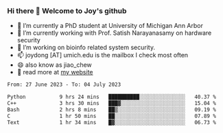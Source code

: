 ### Hi there 👋 Welcome to Joy's github

- 🔭 I’m currently a PhD student at University of Michigan Ann Arbor
- 🌱 I’m currently working with Prof. Satish Narayanasamy on hardware security
- 👯 I’m working on bioinfo related system security. 
- 📫 joydong [AT] umich.edu is the mailbox I check most often
- 😄 also know as jiao_chew
- 💬 read more at [my website](https://joydddd.github.io/)
<!--START_SECTION:waka-->

```txt
From: 27 June 2023 - To: 04 July 2023

Python           9 hrs 24 mins   ██████████░░░░░░░░░░░░░░░   40.37 %
C++              3 hrs 30 mins   ███▓░░░░░░░░░░░░░░░░░░░░░   15.04 %
Bash             2 hrs 8 mins    ██▒░░░░░░░░░░░░░░░░░░░░░░   09.19 %
C                1 hr 50 mins    ██░░░░░░░░░░░░░░░░░░░░░░░   07.89 %
Text             1 hr 34 mins    █▓░░░░░░░░░░░░░░░░░░░░░░░   06.73 %
```

<!--END_SECTION:waka-->
